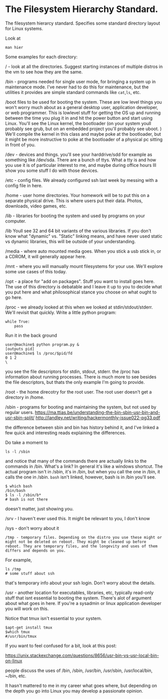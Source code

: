 # The Filesystem Hierarchy Standard.

The filesystem hierarcy standard. Specifies some standard directory layout for Linux systems. 

Look at

```
man hier
```

Some examples for each directory:

/ - look at all the directories. Suggest starting instances of multiple distros in the vm to see how they are the same.

/bin - programs needed for single user mode, for bringing a system up in maintenance mode. I've never had to do this for maintenance, but the utilities it provides are simple standard commands like `cat`,`ls`, etc.

/boot files to be used for booting the system. These are low level things you won't worry much about as a general desktop user, application developer, or web programmer. This is lowlevel stuff for getting the OS up and running between the time you plug it in and hit the power button and start using Linux. You'll see the Linux kernel, the bootloader (on your system youll probably see grub, but on an embedded project you'll probably see uboot. ) We'll compile the kernel in this class and maybe poke at the bootloader, but it might be more instructive to poke at the bootloader of a physical pc sitting in front of you.

/dev - devices and things. you'll see your harddrive/sdd for example as something like /dev/sda. There are a bunch of ttys. What a tty is and how you use it is of particular interest to me, and maybe during office hours Ill show you some stuff I do with those devices.

/etc - config files. We already configured ssh last week by messing with a config file in here.

/home - user home directories. Your homework will be to put this on a separate physical drive. This is where users put their data. Photos, downloads, video games, etc.

/lib - libraries for booting the system and used by programs on your computer.

/lib<qual> Youll see 32 and 64 bit variants of the various libraries. If you don't know what "dynamic" vs. "Static" linking means, and have never used static vs dynamic libraries, this will be outside of your understanding.

/media - where auto mounted media goes. When you stick a usb stick in, or a CDROM, it will generally appear here.

/mnt - where you will manually mount filesystems for your use. We'll explore some use cases of this today.

/opt - a place for "add on packages". Stuff you want to install goes here. The use of this directory is debatable and I leave it up to you to decide what you put here and what philosophical stance you choose on what ought to go here.

/proc - we already looked at this when we looked at stdin/stdout/stderr. We'll revisit that quickly. Write a little python program:

```
while True:
    pass
```

Run it in the back ground

```
user@machine$ python program.py &
[outputs pid]
user@machine$ ls /proc/$pid/fd
0 1 2
\
```

you see the file descriptors for stdin, stdout, stderr. the /proc has information about running processes. There is much more to see besides the file descriptors, but thats the only example I'm going to provide.

/root - the home direcotry for the root user. The root user doesn't get a directory in /home.

/sbin - programs for booting and maintaining the system, but not used by regular users. https://ma.ttias.be/understanding-the-bin-sbin-usr-bin-and-usr-sbin-split/ 
http://landley.net/writing/hackermonthly-issue022-pg33.pdf

the difference between sbin and bin has history behind it, and I've linked a few quick and interesting reads explaining the differences.

Do take a moment to 

```
ls -l /sbin
```

 and notice that many of the commands there are actually links to the commands in /bin. What's a link? In general it's like a windows shortcut. The actual program isn't in /sbin, it's in /bin, but when you call the one in /bin, it calls the one in /sbin. `bash` isn't linked, however, bash is in /bin you'll see. 

```
$ which bash 
/bin/bash
$ ls -l /sbin/b*
# bash is not there
```

doesn't matter, just showing you.

/srv - I haven't ever used this. It might be relevant to you, I don't know

/sys - don't worry about it

    /tmp - temporary files. Depending on the distro you use these might or might not be deleted on reboot. They might be cleaned up before reboot. They are temporary files, and the longevity and uses of them differs and depends on you.

For example, 

```
ls /tmp
# some stuff about ssh
```

that's temporary info about your ssh login. Don't worry about the details. 

/usr - another location for executables, libraries, etc, typically read-only stuff that isnt essential to booting the system. There's alot of argument about what goes in here. If you're a sysadmin or linux application developer you will work on this.

Notice that tmux isn't essential to your system. 

```
$apt-get install tmux
$which tmux
#/usr/bin/tmux
```

If you want to feel confused for a bit, look at this post:


https://unix.stackexchange.com/questions/8656/usr-bin-vs-usr-local-bin-on-linux

people discuss the uses of /bin, /sbin, /usr/bin, /usr/sbin, /usr/local/bin, ~/bin, etc.


It hasn't mattered to me in my career what goes where, but depending on the depth you go into Linux you may develop a passionate opinion.
